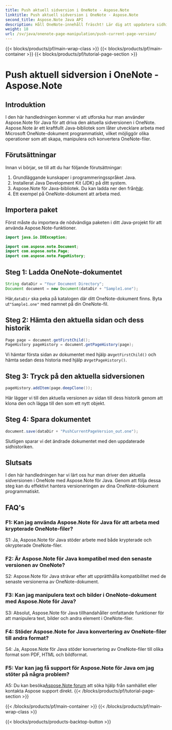 ```yaml
---
title: Push aktuell sidversion i OneNote - Aspose.Note
linktitle: Push aktuell sidversion i OneNote - Aspose.Note
second_title: Aspose.Note Java API
description: Håll OneNote-innehåll fräscht! Lär dig att uppdatera sidhistorik och hantera versioner, steg-för-steg-guide och kod ingår. #OneNote #Java #Aspose
weight: 18
url: /sv/java/onenote-page-manipulation/push-current-page-version/
---
```


{{< blocks/products/pf/main-wrap-class >}}
{{< blocks/products/pf/main-container >}}
{{< blocks/products/pf/tutorial-page-section >}}

# Push aktuell sidversion i OneNote - Aspose.Note

## Introduktion

I den här handledningen kommer vi att utforska hur man använder Aspose.Note för Java för att driva den aktuella sidversionen i OneNote. Aspose.Note är ett kraftfullt Java-bibliotek som låter utvecklare arbeta med Microsoft OneNote-dokument programmatiskt, vilket möjliggör olika operationer som att skapa, manipulera och konvertera OneNote-filer.

## Förutsättningar

Innan vi börjar, se till att du har följande förutsättningar:
1. Grundläggande kunskaper i programmeringsspråket Java.
2. Installerat Java Development Kit (JDK) på ditt system.
3.  Aspose.Note för Java-bibliotek. Du kan ladda ner den från[här](https://releases.aspose.com/note/java/).
4. Ett exempel på OneNote-dokument att arbeta med.

## Importera paket

Först måste du importera de nödvändiga paketen i ditt Java-projekt för att använda Aspose.Note-funktioner.

```java
import java.io.IOException;

import com.aspose.note.Document;
import com.aspose.note.Page;
import com.aspose.note.PageHistory;
```

## Steg 1: Ladda OneNote-dokumentet

```java
String dataDir = "Your Document Directory";
Document document = new Document(dataDir + "Sample1.one");
```

 Här,`dataDir` ska peka på katalogen där ditt OneNote-dokument finns. Byta ut`"Sample1.one"` med namnet på din OneNote-fil.

## Steg 2: Hämta den aktuella sidan och dess historik

```java
Page page = document.getFirstChild();
PageHistory pageHistory = document.getPageHistory(page);
```

 Vi hämtar första sidan av dokumentet med hjälp av`getFirstChild()` och hämta sedan dess historia med hjälp av`getPageHistory()`.

## Steg 3: Tryck på den aktuella sidversionen

```java
pageHistory.addItem(page.deepClone());
```

Här lägger vi till den aktuella versionen av sidan till dess historik genom att klona den och lägga till den som ett nytt objekt.

## Steg 4: Spara dokumentet

```java
document.save(dataDir + "PushCurrentPageVersion_out.one");
```

Slutligen sparar vi det ändrade dokumentet med den uppdaterade sidhistoriken.

## Slutsats

I den här handledningen har vi lärt oss hur man driver den aktuella sidversionen i OneNote med Aspose.Note för Java. Genom att följa dessa steg kan du effektivt hantera versioneringen av dina OneNote-dokument programmatiskt.

## FAQ's

### F1: Kan jag använda Aspose.Note för Java för att arbeta med krypterade OneNote-filer?

S1: Ja, Aspose.Note för Java stöder arbete med både krypterade och okrypterade OneNote-filer.

### F2: Är Aspose.Note för Java kompatibel med den senaste versionen av OneNote?

S2: Aspose.Note för Java strävar efter att upprätthålla kompatibilitet med de senaste versionerna av OneNote-dokument.

### F3: Kan jag manipulera text och bilder i OneNote-dokument med Aspose.Note för Java?

S3: Absolut, Aspose.Note för Java tillhandahåller omfattande funktioner för att manipulera text, bilder och andra element i OneNote-filer.

### F4: Stöder Aspose.Note for Java konvertering av OneNote-filer till andra format?

S4: Ja, Aspose.Note för Java stöder konvertering av OneNote-filer till olika format som PDF, HTML och bildformat.

### F5: Var kan jag få support för Aspose.Note för Java om jag stöter på några problem?

 A5: Du kan besöka[Aspose.Note forum](https://forum.aspose.com/c/note/28) att söka hjälp från samhället eller kontakta Aspose support direkt.
{{< /blocks/products/pf/tutorial-page-section >}}

{{< /blocks/products/pf/main-container >}}
{{< /blocks/products/pf/main-wrap-class >}}

{{< blocks/products/products-backtop-button >}}
